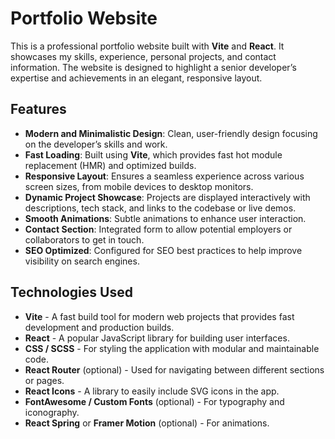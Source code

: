 # Portfolio Website

This is a professional portfolio website built with **Vite** and **React**. It showcases my skills, experience, personal projects, and contact information. The website is designed to highlight a senior developer’s expertise and achievements in an elegant, responsive layout.

## Features

- **Modern and Minimalistic Design**: Clean, user-friendly design focusing on the developer’s skills and work.
- **Fast Loading**: Built using **Vite**, which provides fast hot module replacement (HMR) and optimized builds.
- **Responsive Layout**: Ensures a seamless experience across various screen sizes, from mobile devices to desktop monitors.
- **Dynamic Project Showcase**: Projects are displayed interactively with descriptions, tech stack, and links to the codebase or live demos.
- **Smooth Animations**: Subtle animations to enhance user interaction.
- **Contact Section**: Integrated form to allow potential employers or collaborators to get in touch.
- **SEO Optimized**: Configured for SEO best practices to help improve visibility on search engines.

## Technologies Used

- **Vite** - A fast build tool for modern web projects that provides fast development and production builds.
- **React** - A popular JavaScript library for building user interfaces.
- **CSS / SCSS** - For styling the application with modular and maintainable code.
- **React Router** (optional) - Used for navigating between different sections or pages.
- **React Icons** - A library to easily include SVG icons in the app.
- **FontAwesome / Custom Fonts** (optional) - For typography and iconography.
- **React Spring** or **Framer Motion** (optional) - For animations.


